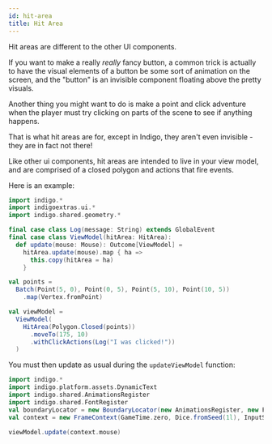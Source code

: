 ```yaml
---
id: hit-area
title: Hit Area
---
```


Hit areas are different to the other UI components.

If you want to make a really _really_ fancy button, a common trick is actually to have the visual elements of a button be some sort of animation on the screen, and the "button" is an invisible component floating above the pretty visuals.

Another thing you might want to do is make a point and click adventure when the player must try clicking on parts of the scene to see if anything happens.

That is what hit areas are for, except in Indigo, they aren't even invisible - they are in fact not there!

Like other ui components, hit areas are intended to live in your view model, and are comprised of a closed polygon and actions that fire events.

Here is an example:

```scala mdoc:js:shared
import indigo.*
import indigoextras.ui.*
import indigo.shared.geometry.*

final case class Log(message: String) extends GlobalEvent
final case class ViewModel(hitArea: HitArea):
  def update(mouse: Mouse): Outcome[ViewModel] =
    hitArea.update(mouse).map { ha =>
      this.copy(hitArea = ha)
    }

val points =
  Batch(Point(5, 0), Point(0, 5), Point(5, 10), Point(10, 5))
    .map(Vertex.fromPoint)

val viewModel =
  ViewModel(
    HitArea(Polygon.Closed(points))
      .moveTo(175, 10)
      .withClickActions(Log("I was clicked!"))
  )
```

You must then update as usual during the `updateViewModel` function:

```scala mdoc:js:shared:invisible
import indigo.*
import indigo.platform.assets.DynamicText
import indigo.shared.AnimationsRegister
import indigo.shared.FontRegister
val boundaryLocator = new BoundaryLocator(new AnimationsRegister, new FontRegister, new DynamicText)
val context = new FrameContext(GameTime.zero, Dice.fromSeed(1l), InputState.default, boundaryLocator, ())
```

```scala mdoc:js
viewModel.update(context.mouse)
```
